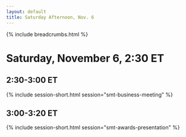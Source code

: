 ```yaml
---
layout: default
title: Saturday Afternoon, Nov. 6
---
```


{% include breadcrumbs.html %}

# Saturday, November 6, 2:30 ET

## 2:30-3:00 ET
{% include session-short.html session="smt-business-meeting" %}

## 3:00-3:20 ET
{% include session-short.html session="smt-awards-presentation" %}

<!-- 
## 3:30-5:50 ET  Plenary session
{% include session-short.html session="teaching-music-in-the" %}
 -->